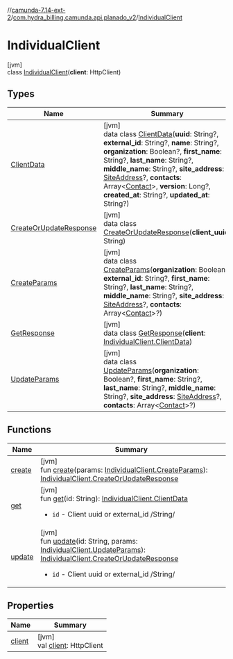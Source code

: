//[camunda-7.14-ext-2](../../../index.md)/[com.hydra_billing.camunda.api.planado_v2](../index.md)/[IndividualClient](index.md)

# IndividualClient

[jvm]\
class [IndividualClient](index.md)(**client**: HttpClient)

## Types

| Name | Summary |
|---|---|
| [ClientData](-client-data/index.md) | [jvm]<br>data class [ClientData](-client-data/index.md)(**uuid**: String?, **external_id**: String?, **name**: String?, **organization**: Boolean?, **first_name**: String?, **last_name**: String?, **middle_name**: String?, **site_address**: [SiteAddress](../../com.hydra_billing.camunda.api.planado_v2.common_types/-site-address/index.md)?, **contacts**: Array<[Contact](../../com.hydra_billing.camunda.api.planado_v2.common_types/-contact/index.md)>, **version**: Long?, **created_at**: String?, **updated_at**: String?) |
| [CreateOrUpdateResponse](-create-or-update-response/index.md) | [jvm]<br>data class [CreateOrUpdateResponse](-create-or-update-response/index.md)(**client_uuid**: String) |
| [CreateParams](-create-params/index.md) | [jvm]<br>data class [CreateParams](-create-params/index.md)(**organization**: Boolean, **external_id**: String?, **first_name**: String?, **last_name**: String?, **middle_name**: String?, **site_address**: [SiteAddress](../../com.hydra_billing.camunda.api.planado_v2.common_types/-site-address/index.md)?, **contacts**: Array<[Contact](../../com.hydra_billing.camunda.api.planado_v2.common_types/-contact/index.md)>?) |
| [GetResponse](-get-response/index.md) | [jvm]<br>data class [GetResponse](-get-response/index.md)(**client**: [IndividualClient.ClientData](-client-data/index.md)) |
| [UpdateParams](-update-params/index.md) | [jvm]<br>data class [UpdateParams](-update-params/index.md)(**organization**: Boolean?, **first_name**: String?, **last_name**: String?, **middle_name**: String?, **site_address**: [SiteAddress](../../com.hydra_billing.camunda.api.planado_v2.common_types/-site-address/index.md)?, **contacts**: Array<[Contact](../../com.hydra_billing.camunda.api.planado_v2.common_types/-contact/index.md)>?) |

## Functions

| Name | Summary |
|---|---|
| [create](create.md) | [jvm]<br>fun [create](create.md)(params: [IndividualClient.CreateParams](-create-params/index.md)): [IndividualClient.CreateOrUpdateResponse](-create-or-update-response/index.md) |
| [get](get.md) | [jvm]<br>fun [get](get.md)(id: String): [IndividualClient.ClientData](-client-data/index.md)<br><ul><li><code>id</code> - Client uuid or external_id /String/</li></ul> |
| [update](update.md) | [jvm]<br>fun [update](update.md)(id: String, params: [IndividualClient.UpdateParams](-update-params/index.md)): [IndividualClient.CreateOrUpdateResponse](-create-or-update-response/index.md)<br><ul><li><code>id</code> - Client uuid or external_id /String/</li></ul> |

## Properties

| Name | Summary |
|---|---|
| [client](client.md) | [jvm]<br>val [client](client.md): HttpClient |
